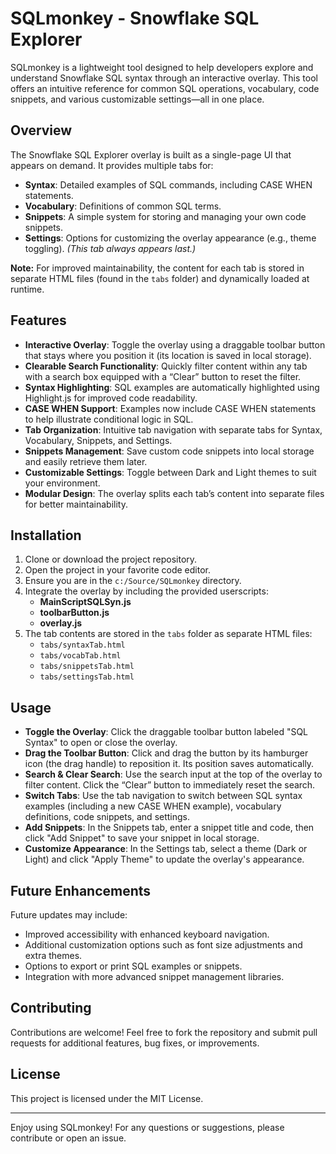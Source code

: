 # SQLmonkey - Snowflake SQL Explorer

SQLmonkey is a lightweight tool designed to help developers explore and understand Snowflake SQL syntax through an interactive overlay. This tool offers an intuitive reference for common SQL operations, vocabulary, code snippets, and various customizable settings—all in one place.

## Overview

The Snowflake SQL Explorer overlay is built as a single-page UI that appears on demand. It provides multiple tabs for:
- **Syntax**: Detailed examples of SQL commands, including CASE WHEN statements.
- **Vocabulary**: Definitions of common SQL terms.
- **Snippets**: A simple system for storing and managing your own code snippets.
- **Settings**: Options for customizing the overlay appearance (e.g., theme toggling). _(This tab always appears last.)_

**Note:** For improved maintainability, the content for each tab is stored in separate HTML files (found in the `tabs` folder) and dynamically loaded at runtime.

## Features

- **Interactive Overlay**: Toggle the overlay using a draggable toolbar button that stays where you position it (its location is saved in local storage).
- **Clearable Search Functionality**: Quickly filter content within any tab with a search box equipped with a “Clear” button to reset the filter.
- **Syntax Highlighting**: SQL examples are automatically highlighted using Highlight.js for improved code readability.
- **CASE WHEN Support**: Examples now include CASE WHEN statements to help illustrate conditional logic in SQL.
- **Tab Organization**: Intuitive tab navigation with separate tabs for Syntax, Vocabulary, Snippets, and Settings.
- **Snippets Management**: Save custom code snippets into local storage and easily retrieve them later.
- **Customizable Settings**: Toggle between Dark and Light themes to suit your environment.
- **Modular Design**: The overlay splits each tab’s content into separate files for better maintainability.

## Installation

1. Clone or download the project repository.
2. Open the project in your favorite code editor.
3. Ensure you are in the `c:/Source/SQLmonkey` directory.
4. Integrate the overlay by including the provided userscripts:
   - **MainScriptSQLSyn.js**
   - **toolbarButton.js**
   - **overlay.js**
5. The tab contents are stored in the `tabs` folder as separate HTML files:
   - `tabs/syntaxTab.html`
   - `tabs/vocabTab.html`
   - `tabs/snippetsTab.html`
   - `tabs/settingsTab.html`

## Usage

- **Toggle the Overlay**: Click the draggable toolbar button labeled "SQL Syntax" to open or close the overlay.
- **Drag the Toolbar Button**: Click and drag the button by its hamburger icon (the drag handle) to reposition it. Its position saves automatically.
- **Search & Clear Search**: Use the search input at the top of the overlay to filter content. Click the “Clear” button to immediately reset the search.
- **Switch Tabs**: Use the tab navigation to switch between SQL syntax examples (including a new CASE WHEN example), vocabulary definitions, code snippets, and settings.
- **Add Snippets**: In the Snippets tab, enter a snippet title and code, then click "Add Snippet" to save your snippet in local storage.
- **Customize Appearance**: In the Settings tab, select a theme (Dark or Light) and click "Apply Theme" to update the overlay's appearance.

## Future Enhancements

Future updates may include:
- Improved accessibility with enhanced keyboard navigation.
- Additional customization options such as font size adjustments and extra themes.
- Options to export or print SQL examples or snippets.
- Integration with more advanced snippet management libraries.

## Contributing

Contributions are welcome! Feel free to fork the repository and submit pull requests for additional features, bug fixes, or improvements.

## License

This project is licensed under the MIT License.

---

Enjoy using SQLmonkey! For any questions or suggestions, please contribute or open an issue.
